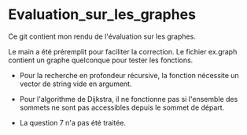 # Evaluation_sur_les_graphes

Ce git contient mon rendu de l'évaluation sur les graphes.

Le main a été préremplit pour faciliter la correction. 
Le fichier ex.graph contient un graphe quelconque pour tester les fonctions.

- Pour la recherche en profondeur récursive, la fonction nécessite un vector de string vide en argument.

- Pour l'algorithme de Dijkstra, il ne fonctionne pas si l'ensemble des sommets ne sont pas accessibles depuis le sommet de départ.

- La question 7 n'a pas été traitée.
